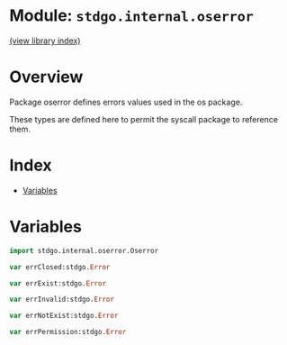 # Module: `stdgo.internal.oserror`

[(view library index)](../../stdgo.md)


# Overview



Package oserror defines errors values used in the os package.  


These types are defined here to permit the syscall package to reference them.  

# Index


- [Variables](<#variables>)

# Variables


```haxe
import stdgo.internal.oserror.Oserror
```


```haxe
var errClosed:stdgo.Error
```


```haxe
var errExist:stdgo.Error
```


```haxe
var errInvalid:stdgo.Error
```


```haxe
var errNotExist:stdgo.Error
```


```haxe
var errPermission:stdgo.Error
```


